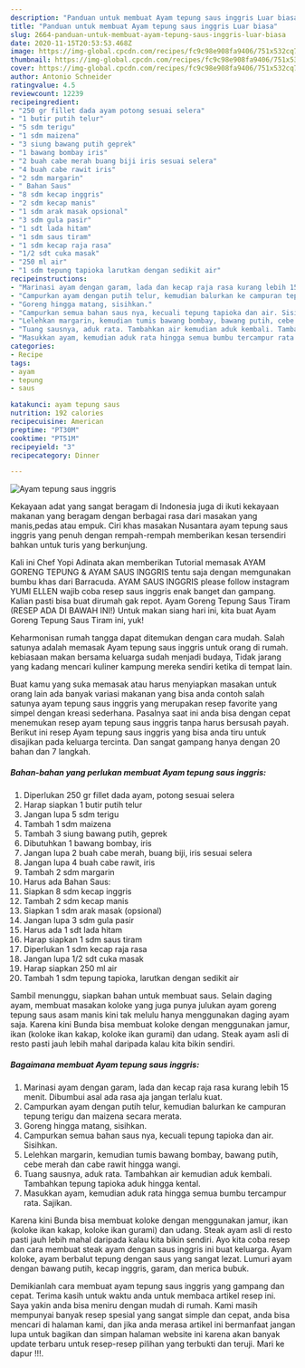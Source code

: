 ```yaml
---
description: "Panduan untuk membuat Ayam tepung saus inggris Luar biasa"
title: "Panduan untuk membuat Ayam tepung saus inggris Luar biasa"
slug: 2664-panduan-untuk-membuat-ayam-tepung-saus-inggris-luar-biasa
date: 2020-11-15T20:53:53.468Z
image: https://img-global.cpcdn.com/recipes/fc9c98e908fa9406/751x532cq70/ayam-tepung-saus-inggris-foto-resep-utama.jpg
thumbnail: https://img-global.cpcdn.com/recipes/fc9c98e908fa9406/751x532cq70/ayam-tepung-saus-inggris-foto-resep-utama.jpg
cover: https://img-global.cpcdn.com/recipes/fc9c98e908fa9406/751x532cq70/ayam-tepung-saus-inggris-foto-resep-utama.jpg
author: Antonio Schneider
ratingvalue: 4.5
reviewcount: 12239
recipeingredient:
- "250 gr fillet dada ayam potong sesuai selera"
- "1 butir putih telur"
- "5 sdm terigu"
- "1 sdm maizena"
- "3 siung bawang putih geprek"
- "1 bawang bombay iris"
- "2 buah cabe merah buang biji iris sesuai selera"
- "4 buah cabe rawit iris"
- "2 sdm margarin"
- " Bahan Saus"
- "8 sdm kecap inggris"
- "2 sdm kecap manis"
- "1 sdm arak masak opsional"
- "3 sdm gula pasir"
- "1 sdt lada hitam"
- "1 sdm saus tiram"
- "1 sdm kecap raja rasa"
- "1/2 sdt cuka masak"
- "250 ml air"
- "1 sdm tepung tapioka larutkan dengan sedikit air"
recipeinstructions:
- "Marinasi ayam dengan garam, lada dan kecap raja rasa kurang lebih 15 menit. Dibumbui asal ada rasa aja jangan terlalu kuat."
- "Campurkan ayam dengan putih telur, kemudian balurkan ke campuran tepung terigu dan maizena secara merata."
- "Goreng hingga matang, sisihkan."
- "Campurkan semua bahan saus nya, kecuali tepung tapioka dan air. Sisihkan."
- "Lelehkan margarin, kemudian tumis bawang bombay, bawang putih, cebe merah dan cabe rawit hingga wangi."
- "Tuang sausnya, aduk rata. Tambahkan air kemudian aduk kembali. Tambahkan tepung tapioka aduk hingga kental."
- "Masukkan ayam, kemudian aduk rata hingga semua bumbu tercampur rata. Sajikan."
categories:
- Recipe
tags:
- ayam
- tepung
- saus

katakunci: ayam tepung saus 
nutrition: 192 calories
recipecuisine: American
preptime: "PT30M"
cooktime: "PT51M"
recipeyield: "3"
recipecategory: Dinner

---
```



![Ayam tepung saus inggris](https://img-global.cpcdn.com/recipes/fc9c98e908fa9406/751x532cq70/ayam-tepung-saus-inggris-foto-resep-utama.jpg)

Kekayaan adat yang sangat beragam di Indonesia juga di ikuti kekayaan makanan yang beragam dengan berbagai rasa dari masakan yang manis,pedas atau empuk. Ciri khas masakan Nusantara ayam tepung saus inggris yang penuh dengan rempah-rempah memberikan kesan tersendiri bahkan untuk turis yang berkunjung.


Kali ini Chef Yopi Adinata akan memberikan Tutorial memasak AYAM GORENG TEPUNG &amp; AYAM SAUS INGGRIS tentu saja dengan memgunakan bumbu khas dari Barracuda. AYAM SAUS INGGRIS please follow instagram YUMI ELLEN wajib coba resep saus inggris enak banget dan gampang. Kalian pasti bisa buat dirumah gak repot. Ayam Goreng Tepung Saus Tiram (RESEP ADA DI BAWAH INI!) Untuk makan siang hari ini, kita buat Ayam Goreng Tepung Saus Tiram ini, yuk!

Keharmonisan rumah tangga dapat ditemukan dengan cara mudah. Salah satunya adalah memasak Ayam tepung saus inggris untuk orang di rumah. kebiasaan makan bersama keluarga sudah menjadi budaya, Tidak jarang yang kadang mencari kuliner kampung mereka sendiri ketika di tempat lain.

Buat kamu yang suka memasak atau harus menyiapkan masakan untuk orang lain ada banyak variasi makanan yang bisa anda contoh salah satunya ayam tepung saus inggris yang merupakan resep favorite yang simpel dengan kreasi sederhana. Pasalnya saat ini anda bisa dengan cepat menemukan resep ayam tepung saus inggris tanpa harus bersusah payah.
Berikut ini resep Ayam tepung saus inggris yang bisa anda tiru untuk disajikan pada keluarga tercinta. Dan sangat gampang hanya dengan 20 bahan dan 7 langkah.


<!--inarticleads1-->

##### Bahan-bahan yang perlukan membuat Ayam tepung saus inggris:

1. Diperlukan 250 gr fillet dada ayam, potong sesuai selera
1. Harap siapkan 1 butir putih telur
1. Jangan lupa 5 sdm terigu
1. Tambah 1 sdm maizena
1. Tambah 3 siung bawang putih, geprek
1. Dibutuhkan 1 bawang bombay, iris
1. Jangan lupa 2 buah cabe merah, buang biji, iris sesuai selera
1. Jangan lupa 4 buah cabe rawit, iris
1. Tambah 2 sdm margarin
1. Harus ada  Bahan Saus:
1. Siapkan 8 sdm kecap inggris
1. Tambah 2 sdm kecap manis
1. Siapkan 1 sdm arak masak (opsional)
1. Jangan lupa 3 sdm gula pasir
1. Harus ada 1 sdt lada hitam
1. Harap siapkan 1 sdm saus tiram
1. Diperlukan 1 sdm kecap raja rasa
1. Jangan lupa 1/2 sdt cuka masak
1. Harap siapkan 250 ml air
1. Tambah 1 sdm tepung tapioka, larutkan dengan sedikit air


Sambil menunggu, siapkan bahan untuk membuat saus. Selain daging ayam, membuat masakan koloke yang juga punya julukan ayam goreng tepung saus asam manis kini tak melulu hanya menggunakan daging ayam saja. Karena kini Bunda bisa membuat koloke dengan menggunakan jamur, ikan (koloke ikan kakap, koloke ikan gurami) dan udang. Steak ayam asli di resto pasti jauh lebih mahal daripada kalau kita bikin sendiri. 

<!--inarticleads2-->

##### Bagaimana membuat  Ayam tepung saus inggris:

1. Marinasi ayam dengan garam, lada dan kecap raja rasa kurang lebih 15 menit. Dibumbui asal ada rasa aja jangan terlalu kuat.
1. Campurkan ayam dengan putih telur, kemudian balurkan ke campuran tepung terigu dan maizena secara merata.
1. Goreng hingga matang, sisihkan.
1. Campurkan semua bahan saus nya, kecuali tepung tapioka dan air. Sisihkan.
1. Lelehkan margarin, kemudian tumis bawang bombay, bawang putih, cebe merah dan cabe rawit hingga wangi.
1. Tuang sausnya, aduk rata. Tambahkan air kemudian aduk kembali. Tambahkan tepung tapioka aduk hingga kental.
1. Masukkan ayam, kemudian aduk rata hingga semua bumbu tercampur rata. Sajikan.


Karena kini Bunda bisa membuat koloke dengan menggunakan jamur, ikan (koloke ikan kakap, koloke ikan gurami) dan udang. Steak ayam asli di resto pasti jauh lebih mahal daripada kalau kita bikin sendiri. Ayo kita coba resep dan cara membuat steak ayam dengan saus inggris ini buat keluarga. Ayam koloke, ayam berbalut tepung dengan saus yang sangat lezat. Lumuri ayam dengan bawang putih, kecap inggris, garam, dan merica bubuk. 

Demikianlah cara membuat ayam tepung saus inggris yang gampang dan cepat. Terima kasih untuk waktu anda untuk membaca artikel resep ini. Saya yakin anda bisa meniru dengan mudah di rumah. Kami masih mempunyai banyak resep spesial yang sangat simple dan cepat, anda bisa mencari di halaman kami, dan jika anda merasa artikel ini bermanfaat jangan lupa untuk bagikan dan simpan halaman website ini karena akan banyak update terbaru untuk resep-resep pilihan yang terbukti dan teruji. Mari ke dapur !!!. 
